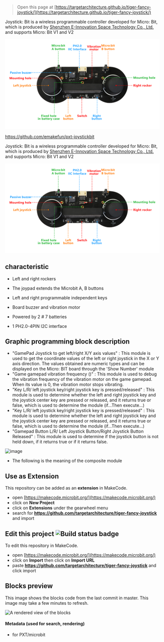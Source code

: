 
> Open this page at [https://targetarchitecture.github.io/tiger-fancy-joystick/](https://targetarchitecture.github.io/tiger-fancy-joystick/)


Joystick: Bit is a wireless programmable controller developed for Micro: Bit, which is produced by [Shenzhen E-Innovation Space Technology Co., Ltd.](www.emakefun.com) and supports Micro: Bit V1 and V2

![image](imgs/61.jpg)

https://github.com/emakefun/pxt-joystickbit


Joystick: Bit is a wireless programmable controller developed for Micro: Bit, which is produced by [Shenzhen E-Innovation Space Technology Co., Ltd.](www.emakefun.com) and supports Micro: Bit V1 and V2

![image](imgs/61.jpg)

## characteristic

- Left and right rockers

- The joypad extends the Microbit A, B buttons

- Left and right programmable independent keys

- Board buzzer and vibration motor

- Powered by 2 # 7 batteries

- 1 PH2.0-4PIN I2C interface

  
  
  

## Graphic programming block description

   - "GamePad Joystick to get left/right X/Y axis values" : This module is used to get the coordinate values of the left or right joystick in the X or Y axis direction. The values obtained are numeric types and can be displayed on the Micro: BIT board through the 'Show Number' module
   - "Game gamepad vibration frequency ()" : This module is used to debug the vibration frequency of the vibration motor on the game gamepad. When its value is 0, the vibration motor stops vibrating.
   - "Key L/R/ left joystick key/right joystick key is pressed/released" : This module is used to determine whether the left and right joystick key and the joystick center key are pressed or released, and it returns true or false, which is used to determine the module (if...Then execute...)
   - "Key L/R/ left joystick key/right joystick key is pressed/released" : This module is used to determine whether the left and right joystick key and the joystick center key are pressed or released, and it returns true or false, which is used to determine the module (if...Then execute...)
   - "Gamepad Button L/R/ Left Joystick Button/Right Joystick Button Released" : This module is used to determine if the joystick button is not held down, if it returns true or if it returns false.

   ![image](imgs/66.jpg)

   - The following is the meaning of the composite module
     

## Use as Extension

This repository can be added as an **extension** in MakeCode.

* open [https://makecode.microbit.org/](https://makecode.microbit.org/)
* click on **New Project**
* click on **Extensions** under the gearwheel menu
* search for **https://github.com/targetarchitecture/tiger-fancy-joystick** and import

## Edit this project ![Build status badge](https://github.com/targetarchitecture/tiger-fancy-joystick/workflows/MakeCode/badge.svg)

To edit this repository in MakeCode.

* open [https://makecode.microbit.org/](https://makecode.microbit.org/)
* click on **Import** then click on **Import URL**
* paste **https://github.com/targetarchitecture/tiger-fancy-joystick** and click import

## Blocks preview

This image shows the blocks code from the last commit in master.
This image may take a few minutes to refresh.

![A rendered view of the blocks](https://github.com/targetarchitecture/tiger-fancy-joystick/raw/master/.github/makecode/blocks.png)

#### Metadata (used for search, rendering)

* for PXT/microbit
<script src="https://makecode.com/gh-pages-embed.js"></script><script>makeCodeRender("{{ site.makecode.home_url }}", "{{ site.github.owner_name }}/{{ site.github.repository_name }}");</script>
